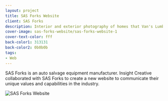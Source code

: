 ```yaml
---
layout: project
title: SAS Forks Website
client: SAS Forks
description: Interior and exterior photography of homes that Van's Lumber has built.
cover-image: sas-forks-website/sas-forks-website-1
cover-text-color: fff
back-color1: 313131
back-color2: 0b0b0b
tags:
- Web
---
```


SAS Forks is an auto salvage equipment manufacturer. Insight Creative collaborated with SAS Forks to create a new website to communicate their unique values and capabilities in the industry.


<div class="images">
<div class="fill-back">
<img data-aos="fade-up" data-featherlight="/img/projects/sas-forks-website/sas-forks-website-2.jpg"
alt="SAS Forks Website" src="/img/projects/sas-forks-website/sas-forks-website-2.jpg"
srcset="/img/projects/sas-forks-website/sas-forks-website-2-400.jpg 400w,
/img/projects/sas-forks-website/sas-forks-website-2-600.jpg 600w,
/img/projects/sas-forks-website/sas-forks-website-2-900.jpg 900w,
/img/projects/sas-forks-website/sas-forks-website-2-1200.jpg 1200w,
/img/projects/sas-forks-website/sas-forks-website-2-1800.jpg 1800w,
/img/projects/sas-forks-website/sas-forks-website-2-2400.jpg 2400w" />
</div>
</div>
